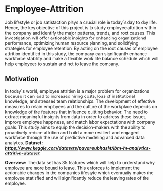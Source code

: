 # Employee-Attrition
Job lifestyle or job satisfaction plays a crucial role in today`s day to day life. Hence, the key objective of this project is to study employee attrition within the company and identify the major patterns, trends, and root causes. This investigation will offer actionable insights for enhancing organizational performance, optimizing human resource planning, and solidifying strategies for employee retention. By acting on the root causes of employee attrition identified in this study, the company can significantly enhance workforce stability and make a flexible work life balance schedule which will help employees to sustain and not to leave the company. 
## Motivation
In today`s world, employee attrition is a major problem for organizations because it can lead to increased hiring costs, loss of institutional knowledge, and stressed team relationships. The development of effective measures to retain employees and the culture of the workplace depends on knowledge of the features that influence quitting behavior. 
The need to extract meaningful insights from data in order to address these issues, improve employee happiness, and match labor expectations with company goals. This study aims to equip the decision-makers with the ability to proactively reduce attrition and build a more resilient and engaged workforce through the use of predictive modeling and advanced data analytics.
__Dataset:__  ___https://www.kaggle.com/datasets/pavansubhasht/ibm-hr-analytics-attrition-dataset___

__Overview:__ The data set has 35 features which will help to understand why employee are more bound to leave. This enforces to implement the actionable changes in the companies lifestyle which eventually makes the employee statisfied and will significantly reduce the leaving rates of the employee.
